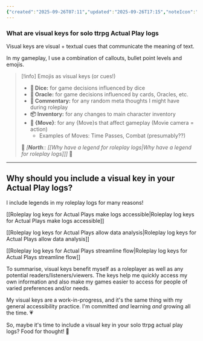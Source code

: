 ```yaml
---
{"created":"2025-09-26T07:11","updated":"2025-09-26T17:15","noteIcon":"signpost","dg-publish":true,"id":"1b2a2","dg-permalink":"1b2a2-why-rpg-log-key","dg-path":"Think/Why have visual keys for roleplay Actual Play logs.md","permalink":"/1b2a2-why-rpg-log-key/","dgPassFrontmatter":true}
---
```




<div class="transclusion internal-embed is-loaded"><div class="markdown-embed">



### What are visual keys for solo ttrpg Actual Play logs 

Visual keys are visual + textual cues that communicate the meaning of text. 

In my gameplay, I use a combination of callouts, bullet point levels and emojis. 


</div></div>



<div class="transclusion internal-embed is-loaded"><div class="markdown-embed">



> [!info] Emojis as visual keys (or cues!)
> - **🎲 Dice:** for game decisions influenced by dice
> - **🔮 Oracle:** for game decisions influenced by cards, Oracles, etc.
> - **💭 Commentary:** for any random meta thoughts I might have during roleplay
> - **📦 Inventory:** for any changes to main character inventory 
> - **🎥 {Move}**: for any {Move}s that affect gameplay (Movie camera = action) 
> 	- Examples of Moves: Time Passes, Combat (presumably??)
> 	
> 🔗 *[**North**:: [[Why have a legend for roleplay logs\|Why have a legend for roleplay logs]]]* 🤔

</div></div>


---

## Why should you include a visual key in your Actual Play logs? 

I include legends in my roleplay logs for many reasons! 

[[Roleplay log keys for Actual Plays make logs accessible\|Roleplay log keys for Actual Plays make logs accessible]]

[[Roleplay log keys for Actual Plays allow data analysis\|Roleplay log keys for Actual Plays allow data analysis]]

[[Roleplay log keys for Actual Plays streamline flow\|Roleplay log keys for Actual Plays streamline flow]]

To summarise, visual keys benefit myself as a roleplayer as well as any potential readers/listeners/viewers. The keys help me quickly access my own information and also make my games easier to access for people of varied preferences and/or needs. 

My visual keys are a work-in-progress, and it's the same thing with my general accessibility practice. I'm committed _and_ learning _and_ growing all the time. 💗

So, maybe it's time to include a visual key in your solo ttrpg actual play logs? Food for thought! 🧠